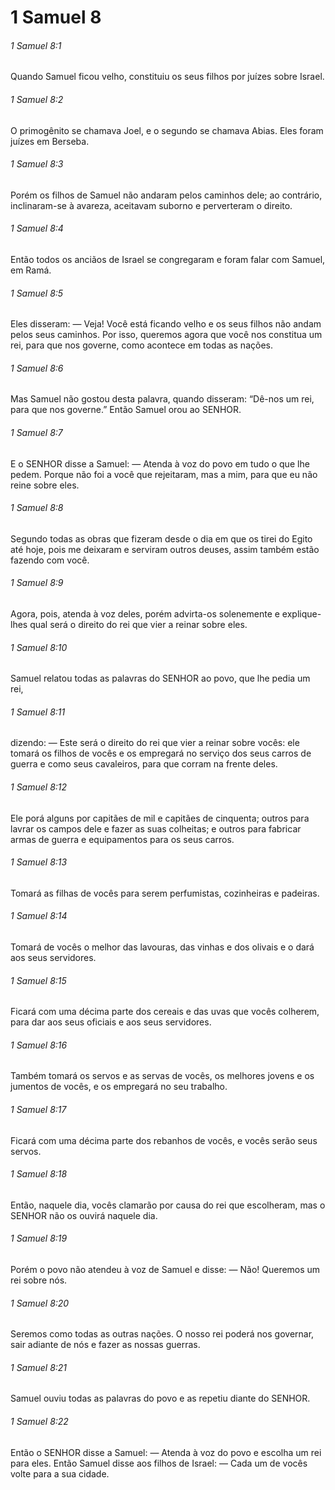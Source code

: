 # 1 Samuel 8

###### 1 Samuel 8:1

Quando Samuel ficou velho, constituiu os seus filhos por juízes sobre Israel.

###### 1 Samuel 8:2

O primogênito se chamava Joel, e o segundo se chamava Abias. Eles foram juízes em Berseba.

###### 1 Samuel 8:3

Porém os filhos de Samuel não andaram pelos caminhos dele; ao contrário, inclinaram-se à avareza, aceitavam suborno e perverteram o direito.

###### 1 Samuel 8:4

Então todos os anciãos de Israel se congregaram e foram falar com Samuel, em Ramá.

###### 1 Samuel 8:5

Eles disseram: — Veja! Você está ficando velho e os seus filhos não andam pelos seus caminhos. Por isso, queremos agora que você nos constitua um rei, para que nos governe, como acontece em todas as nações.

###### 1 Samuel 8:6

Mas Samuel não gostou desta palavra, quando disseram: “Dê-nos um rei, para que nos governe.” Então Samuel orou ao SENHOR.

###### 1 Samuel 8:7

E o SENHOR disse a Samuel: — Atenda à voz do povo em tudo o que lhe pedem. Porque não foi a você que rejeitaram, mas a mim, para que eu não reine sobre eles.

###### 1 Samuel 8:8

Segundo todas as obras que fizeram desde o dia em que os tirei do Egito até hoje, pois me deixaram e serviram outros deuses, assim também estão fazendo com você.

###### 1 Samuel 8:9

Agora, pois, atenda à voz deles, porém advirta-os solenemente e explique-lhes qual será o direito do rei que vier a reinar sobre eles.

###### 1 Samuel 8:10

Samuel relatou todas as palavras do SENHOR ao povo, que lhe pedia um rei,

###### 1 Samuel 8:11

dizendo: — Este será o direito do rei que vier a reinar sobre vocês: ele tomará os filhos de vocês e os empregará no serviço dos seus carros de guerra e como seus cavaleiros, para que corram na frente deles.

###### 1 Samuel 8:12

Ele porá alguns por capitães de mil e capitães de cinquenta; outros para lavrar os campos dele e fazer as suas colheitas; e outros para fabricar armas de guerra e equipamentos para os seus carros.

###### 1 Samuel 8:13

Tomará as filhas de vocês para serem perfumistas, cozinheiras e padeiras.

###### 1 Samuel 8:14

Tomará de vocês o melhor das lavouras, das vinhas e dos olivais e o dará aos seus servidores.

###### 1 Samuel 8:15

Ficará com uma décima parte dos cereais e das uvas que vocês colherem, para dar aos seus oficiais e aos seus servidores.

###### 1 Samuel 8:16

Também tomará os servos e as servas de vocês, os melhores jovens e os jumentos de vocês, e os empregará no seu trabalho.

###### 1 Samuel 8:17

Ficará com uma décima parte dos rebanhos de vocês, e vocês serão seus servos.

###### 1 Samuel 8:18

Então, naquele dia, vocês clamarão por causa do rei que escolheram, mas o SENHOR não os ouvirá naquele dia.

###### 1 Samuel 8:19

Porém o povo não atendeu à voz de Samuel e disse: — Não! Queremos um rei sobre nós.

###### 1 Samuel 8:20

Seremos como todas as outras nações. O nosso rei poderá nos governar, sair adiante de nós e fazer as nossas guerras.

###### 1 Samuel 8:21

Samuel ouviu todas as palavras do povo e as repetiu diante do SENHOR.

###### 1 Samuel 8:22

Então o SENHOR disse a Samuel: — Atenda à voz do povo e escolha um rei para eles. Então Samuel disse aos filhos de Israel: — Cada um de vocês volte para a sua cidade.

